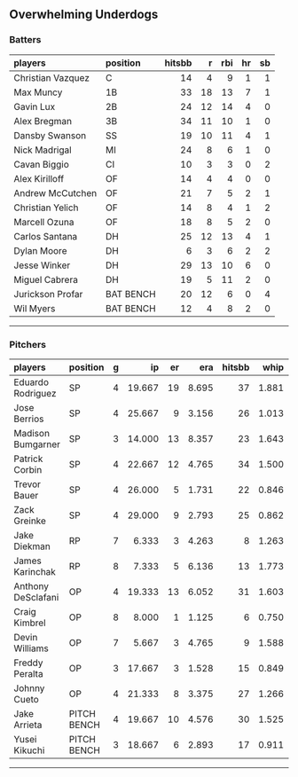 ## Overwhelming Underdogs

### Batters

 
|players           |position  | hitsbb|  r| rbi| hr| sb| 
|:-----------------|:---------|------:|--:|---:|--:|--:| 
|Christian Vazquez |C         |     14|  4|   9|  1|  1| 
|Max Muncy         |1B        |     33| 18|  13|  7|  1| 
|Gavin Lux         |2B        |     24| 12|  14|  4|  0| 
|Alex Bregman      |3B        |     34| 11|  10|  1|  0| 
|Dansby Swanson    |SS        |     19| 10|  11|  4|  1| 
|Nick Madrigal     |MI        |     24|  8|   6|  1|  0| 
|Cavan Biggio      |CI        |     10|  3|   3|  0|  2| 
|Alex Kirilloff    |OF        |     14|  4|   4|  0|  0| 
|Andrew McCutchen  |OF        |     21|  7|   5|  2|  1| 
|Christian Yelich  |OF        |     14|  8|   4|  1|  2| 
|Marcell Ozuna     |OF        |     18|  8|   5|  2|  0| 
|Carlos Santana    |DH        |     25| 12|  13|  4|  1| 
|Dylan Moore       |DH        |      6|  3|   6|  2|  2| 
|Jesse Winker      |DH        |     29| 13|  10|  6|  0| 
|Miguel Cabrera    |DH        |     19|  5|  11|  2|  0| 
|Jurickson Profar  |BAT BENCH |     20| 12|   6|  0|  4| 
|Wil Myers         |BAT BENCH |     12|  4|   8|  2|  0| 


* * *

### Pitchers

 
|players            |position    |  g|     ip| er|   era| hitsbb|  whip| so|  w| sv| 
|:------------------|:-----------|--:|------:|--:|-----:|------:|-----:|--:|--:|--:| 
|Eduardo Rodriguez  |SP          |  4| 19.667| 19| 8.695|     37| 1.881| 25|  0|  0| 
|Jose Berrios       |SP          |  4| 25.667|  9| 3.156|     26| 1.013| 26|  2|  0| 
|Madison Bumgarner  |SP          |  3| 14.000| 13| 8.357|     23| 1.643| 11|  0|  0| 
|Patrick Corbin     |SP          |  4| 22.667| 12| 4.765|     34| 1.500| 21|  2|  0| 
|Trevor Bauer       |SP          |  4| 26.000|  5| 1.731|     22| 0.846| 29|  3|  0| 
|Zack Greinke       |SP          |  4| 29.000|  9| 2.793|     25| 0.862| 22|  3|  0| 
|Jake Diekman       |RP          |  7|  6.333|  3| 4.263|      8| 1.263|  8|  0|  2| 
|James Karinchak    |RP          |  8|  7.333|  5| 6.136|     13| 1.773| 12|  2|  3| 
|Anthony DeSclafani |OP          |  4| 19.333| 13| 6.052|     31| 1.603| 18|  2|  0| 
|Craig Kimbrel      |OP          |  8|  8.000|  1| 1.125|      6| 0.750| 15|  1|  6| 
|Devin Williams     |OP          |  7|  5.667|  3| 4.765|      9| 1.588| 10|  1|  0| 
|Freddy Peralta     |OP          |  3| 17.667|  3| 1.528|     15| 0.849| 22|  2|  0| 
|Johnny Cueto       |OP          |  4| 21.333|  8| 3.375|     27| 1.266| 16|  2|  0| 
|Jake Arrieta       |PITCH BENCH |  4| 19.667| 10| 4.576|     30| 1.525| 13|  2|  0| 
|Yusei Kikuchi      |PITCH BENCH |  3| 18.667|  6| 2.893|     17| 0.911| 16|  2|  0| 


* * *


